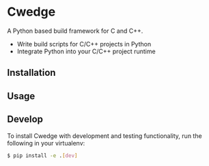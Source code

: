 # Cwedge
A Python based build framework for C and C++.

* Write build scripts for C/C++ projects in Python
* Integrate Python into your C/C++ project runtime

## Installation

## Usage

## Develop
To install Cwedge with development and testing functionality,
run the following in your virtualenv:

```bash
$ pip install -e .[dev]
```

